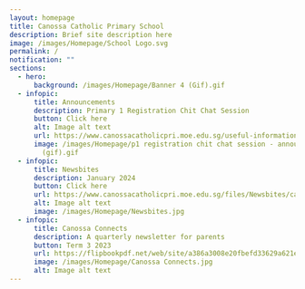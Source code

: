 ```yaml
---
layout: homepage
title: Canossa Catholic Primary School
description: Brief site description here
image: /images/Homepage/School Logo.svg
permalink: /
notification: ""
sections:
  - hero:
      background: /images/Homepage/Banner 4 (Gif).gif
  - infopic:
      title: Announcements
      description: Primary 1 Registration Chit Chat Session
      button: Click here
      alt: Image alt text
      url: https://www.canossacatholicpri.moe.edu.sg/useful-information/p1-registration/
      image: /images/Homepage/p1 registration chit chat session - announcement page
        (gif).gif
  - infopic:
      title: Newsbites
      description: January 2024
      button: Click here
      url: https://www.canossacatholicpri.moe.edu.sg/files/Newsbites/canossa_newsbites_january_2024.pdf
      alt: Image alt text
      image: /images/Homepage/Newsbites.jpg
  - infopic:
      title: Canossa Connects
      description: A quarterly newsletter for parents
      button: Term 3 2023
      url: https://flipbookpdf.net/web/site/a386a3008e20fbefd33629a621eed5cfc1e7e80f202310.pdf.html
      image: /images/Homepage/Canossa Connects.jpg
      alt: Image alt text
---
```

